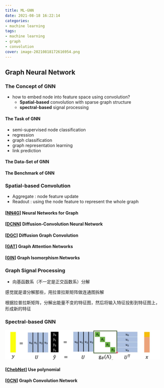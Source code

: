 ```yaml
---
title: ML-GNN
date: 2021-08-18 16:22:14
categories:
- machine learning
tags:
- machine learning
- graph
- convolution
cover: image-20210818172616954.png
---
```


## Graph Neural Network

### The Concept of GNN

* how to embed node into feature space using convolution?
  * **Spatial-based**  convolution with sparse graph structure 
  * **spectral-based**  signal processing

#### The Task of GNN

* semi-supervised node classification
* regression
* graph classification
* graph representation learning
* link prediction

#### The Data-Set of GNN

#### The Benchmark of GNN

### Spatial-based Convolution

* Aggregate : node feature update
* Readout : using the node feature to represent the whole graph

#### [[NN4G]()] Neural Networks for Graph

#### [[DCNN]()] Diffusion-Convolution Neural Network

#### [[DGC]()]     Diffusion Graph Convolution

#### [[GAT]()]     Graph Attention Networks

#### [[GIN]()]      Graph Isomorphism Networks

### Graph Signal Processing

* 向基函数系（不一定是正交函数系）分解

感觉就是谱分解那些，用拉普拉斯矩阵做连通图拆解

根据拉普拉斯矩阵，分解出能量不变的特征图，然后将输入特征投影到特征图上，形成新的特征

### Spectral-based GNN

 ![image-20210818172616954](ML-GNN/image-20210818172616954.png)

#### [[ChebNet]()] Use polynomial 

#### [[GCN]()] Graph Convolution Network



​       

